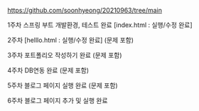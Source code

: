 https://github.com/soonhyeong/20210963/tree/main

1주차 스프링 부트 개발환경, 테스트 완료 [index.html : 실행/수정 완료] 

2주차 [helllo.html : 실행/수정 완료] (문제 포함)

3주차 포트폴리오 작성하기 완료 (문제 포함)

4주차 DB연동 완료 (문제 포함)

5주차 블로그 페이지 실행 완료 (문제 포함)

6주차 블로그 페이지 추가 및 실행 완료 